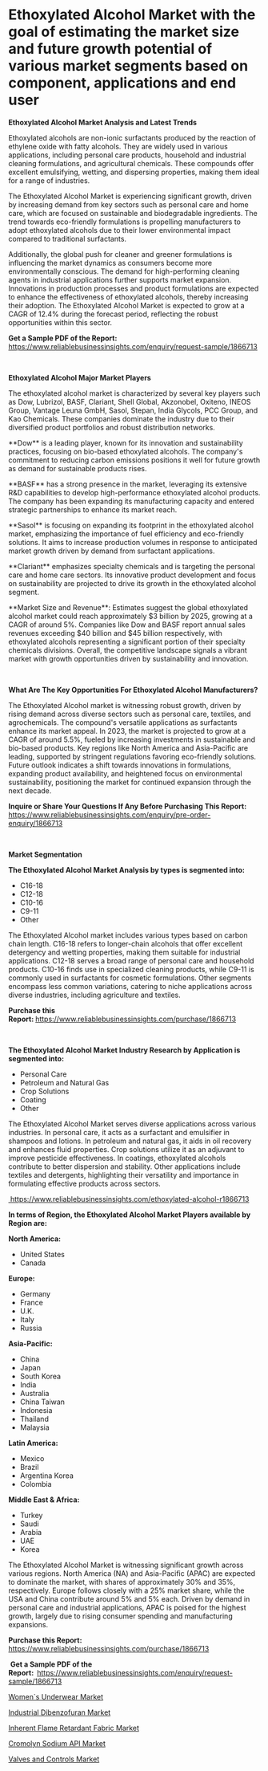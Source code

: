<p><h1>Ethoxylated Alcohol Market with the goal of estimating the market size and future growth potential of various market segments based on component, applications and end user</h1></p><p><strong>Ethoxylated Alcohol Market Analysis and Latest Trends</strong></p>
<p><p>Ethoxylated alcohols are non-ionic surfactants produced by the reaction of ethylene oxide with fatty alcohols. They are widely used in various applications, including personal care products, household and industrial cleaning formulations, and agricultural chemicals. These compounds offer excellent emulsifying, wetting, and dispersing properties, making them ideal for a range of industries.</p><p>The Ethoxylated Alcohol Market is experiencing significant growth, driven by increasing demand from key sectors such as personal care and home care, which are focused on sustainable and biodegradable ingredients. The trend towards eco-friendly formulations is propelling manufacturers to adopt ethoxylated alcohols due to their lower environmental impact compared to traditional surfactants. </p><p>Additionally, the global push for cleaner and greener formulations is influencing the market dynamics as consumers become more environmentally conscious. The demand for high-performing cleaning agents in industrial applications further supports market expansion. Innovations in production processes and product formulations are expected to enhance the effectiveness of ethoxylated alcohols, thereby increasing their adoption. The Ethoxylated Alcohol Market is expected to grow at a CAGR of 12.4% during the forecast period, reflecting the robust opportunities within this sector.</p></p>
<p><strong>Get a Sample PDF of the Report:&nbsp;</strong> <a href="https://www.reliablebusinessinsights.com/enquiry/request-sample/1866713?utm_campaign=2127&utm_medium=2&utm_source=Github&utm_content=ia&utm_term=31012025&utm_id=ethoxylated-alcohol">https://www.reliablebusinessinsights.com/enquiry/request-sample/1866713</a></p>
<p>&nbsp;</p>
<p><strong>Ethoxylated Alcohol Major Market Players</strong></p>
<p><p>The ethoxylated alcohol market is characterized by several key players such as Dow, Lubrizol, BASF, Clariant, Shell Global, Akzonobel, Oxiteno, INEOS Group, Vantage Leuna GmbH, Sasol, Stepan, India Glycols, PCC Group, and Kao Chemicals. These companies dominate the industry due to their diversified product portfolios and robust distribution networks.</p><p>**Dow** is a leading player, known for its innovation and sustainability practices, focusing on bio-based ethoxylated alcohols. The company's commitment to reducing carbon emissions positions it well for future growth as demand for sustainable products rises.</p><p>**BASF** has a strong presence in the market, leveraging its extensive R&D capabilities to develop high-performance ethoxylated alcohol products. The company has been expanding its manufacturing capacity and entered strategic partnerships to enhance its market reach.</p><p>**Sasol** is focusing on expanding its footprint in the ethoxylated alcohol market, emphasizing the importance of fuel efficiency and eco-friendly solutions. It aims to increase production volumes in response to anticipated market growth driven by demand from surfactant applications.</p><p>**Clariant** emphasizes specialty chemicals and is targeting the personal care and home care sectors. Its innovative product development and focus on sustainability are projected to drive its growth in the ethoxylated alcohol segment.</p><p>**Market Size and Revenue**: Estimates suggest the global ethoxylated alcohol market could reach approximately $3 billion by 2025, growing at a CAGR of around 5%. Companies like Dow and BASF report annual sales revenues exceeding $40 billion and $45 billion respectively, with ethoxylated alcohols representing a significant portion of their specialty chemicals divisions. Overall, the competitive landscape signals a vibrant market with growth opportunities driven by sustainability and innovation.</p></p>
<p>&nbsp;</p>
<p><strong>What Are The Key Opportunities For Ethoxylated Alcohol Manufacturers?</strong></p>
<p><p>The Ethoxylated Alcohol market is witnessing robust growth, driven by rising demand across diverse sectors such as personal care, textiles, and agrochemicals. The compound's versatile applications as surfactants enhance its market appeal. In 2023, the market is projected to grow at a CAGR of around 5.5%, fueled by increasing investments in sustainable and bio-based products. Key regions like North America and Asia-Pacific are leading, supported by stringent regulations favoring eco-friendly solutions. Future outlook indicates a shift towards innovations in formulations, expanding product availability, and heightened focus on environmental sustainability, positioning the market for continued expansion through the next decade.</p></p>
<p><strong>Inquire or Share Your Questions If Any Before Purchasing This Report:</strong> <a href="https://www.reliablebusinessinsights.com/enquiry/pre-order-enquiry/1866713?utm_campaign=2127&utm_medium=2&utm_source=Github&utm_content=ia&utm_term=31012025&utm_id=ethoxylated-alcohol">https://www.reliablebusinessinsights.com/enquiry/pre-order-enquiry/1866713</a></p>
<p>&nbsp;</p>
<p><strong>Market Segmentation</strong></p>
<p><strong>The Ethoxylated Alcohol Market Analysis by types is segmented into:</strong></p>
<p><ul><li>C16-18</li><li>C12-18</li><li>C10-16</li><li>C9-11</li><li>Other</li></ul></p>
<p><p>The Ethoxylated Alcohol market includes various types based on carbon chain length. C16-18 refers to longer-chain alcohols that offer excellent detergency and wetting properties, making them suitable for industrial applications. C12-18 serves a broad range of personal care and household products. C10-16 finds use in specialized cleaning products, while C9-11 is commonly used in surfactants for cosmetic formulations. Other segments encompass less common variations, catering to niche applications across diverse industries, including agriculture and textiles.</p></p>
<p><strong>Purchase this Report:&nbsp;</strong><a href="https://www.reliablebusinessinsights.com/purchase/1866713?utm_campaign=2127&utm_medium=2&utm_source=Github&utm_content=ia&utm_term=31012025&utm_id=ethoxylated-alcohol">https://www.reliablebusinessinsights.com/purchase/1866713</a></p>
<p>&nbsp;</p>
<p><strong>The Ethoxylated Alcohol Market Industry Research by Application is segmented into:</strong></p>
<p><ul><li>Personal Care</li><li>Petroleum and Natural Gas</li><li>Crop Solutions</li><li>Coating</li><li>Other</li></ul></p>
<p><p>The Ethoxylated Alcohol Market serves diverse applications across various industries. In personal care, it acts as a surfactant and emulsifier in shampoos and lotions. In petroleum and natural gas, it aids in oil recovery and enhances fluid properties. Crop solutions utilize it as an adjuvant to improve pesticide effectiveness. In coatings, ethoxylated alcohols contribute to better dispersion and stability. Other applications include textiles and detergents, highlighting their versatility and importance in formulating effective products across sectors.</p></p>
<p><a href="https://www.reliablebusinessinsights.com/ethoxylated-alcohol-r1866713?utm_campaign=2127&utm_medium=2&utm_source=Github&utm_content=ia&utm_term=31012025&utm_id=ethoxylated-alcohol">&nbsp;https://www.reliablebusinessinsights.com/ethoxylated-alcohol-r1866713</a></p>
<p><strong>In terms of Region, the Ethoxylated Alcohol Market Players available by Region are:</strong></p>
<p>
    <p> <strong> North America: </strong>
        <ul>
            <li>United States</li>
            <li>Canada</li>
        </ul>
        </p> 
    <p> <strong> Europe: </strong>
        <ul>
            <li>Germany</li>
            <li>France</li>
            <li>U.K.</li>
            <li>Italy</li>
            <li>Russia</li>
        </ul>
        </p> 
    <p> <strong> Asia-Pacific: </strong>
        <ul>
            <li>China</li>
            <li>Japan</li>
            <li>South Korea</li>
            <li>India</li>
            <li>Australia</li>
            <li>China Taiwan</li>
            <li>Indonesia</li>
            <li>Thailand</li>
            <li>Malaysia</li>
        </ul>
        </p> 
    <p> <strong> Latin America: </strong>
        <ul>
            <li>Mexico</li>
            <li>Brazil</li>
            <li>Argentina Korea</li>
            <li>Colombia</li>
        </ul>
        </p> 
    <p> <strong> Middle East & Africa: </strong>
        <ul>
            <li>Turkey</li>
            <li>Saudi</li>
            <li>Arabia</li>
            <li>UAE</li>
            <li>Korea</li>
        </ul>
    </p>
    </p>
<p><p>The Ethoxylated Alcohol Market is witnessing significant growth across various regions. North America (NA) and Asia-Pacific (APAC) are expected to dominate the market, with shares of approximately 30% and 35%, respectively. Europe follows closely with a 25% market share, while the USA and China contribute around 5% and 5% each. Driven by demand in personal care and industrial applications, APAC is poised for the highest growth, largely due to rising consumer spending and manufacturing expansions.</p></p>
<p><strong>Purchase this Report: </strong><a href="https://www.reliablebusinessinsights.com/purchase/1866713?utm_campaign=2127&utm_medium=2&utm_source=Github&utm_content=ia&utm_term=31012025&utm_id=ethoxylated-alcohol">https://www.reliablebusinessinsights.com/purchase/1866713</a></p>
<p>&nbsp;<strong>Get a Sample PDF of the Report:&nbsp;&nbsp;</strong><a href="https://www.reliablebusinessinsights.com/enquiry/request-sample/1866713?utm_campaign=2127&utm_medium=2&utm_source=Github&utm_content=ia&utm_term=31012025&utm_id=ethoxylated-alcohol">https://www.reliablebusinessinsights.com/enquiry/request-sample/1866713</a></p>
<p><strong></strong></p>
<p><p><a href="https://www.linkedin.com/pulse/womens-underwear-market-growth-2025-2032-factors-behind-its-high-msboc?utm_campaign=2127&utm_medium=2&utm_source=Github&utm_content=ia&utm_term=31012025&utm_id=ethoxylated-alcohol">Women`s Underwear Market</a></p><p><a href="https://www.linkedin.com/pulse/analyzing-industrial-dibenzofuran-market-dynamics-growth-rya7f?utm_campaign=2127&utm_medium=2&utm_source=Github&utm_content=ia&utm_term=31012025&utm_id=ethoxylated-alcohol">Industrial Dibenzofuran Market</a></p><p><a href="https://github.com/seanmcma708/Market-Research-Report-List-1/blob/main/inherent-flame-retardant-fabric-market.md?utm_campaign=2127&utm_medium=2&utm_source=Github&utm_content=ia&utm_term=31012025&utm_id=ethoxylated-alcohol">Inherent Flame Retardant Fabric Market</a></p><p><a href="https://www.linkedin.com/pulse/assessing-cromolyn-sodium-api-market-segmentation-type-application-urikc?utm_campaign=2127&utm_medium=2&utm_source=Github&utm_content=ia&utm_term=31012025&utm_id=ethoxylated-alcohol">Cromolyn Sodium API Market</a></p><p><a href="https://www.linkedin.com/pulse/valves-controls-market-report-exploring-growth-trends-6fa6c?utm_campaign=2127&utm_medium=2&utm_source=Github&utm_content=ia&utm_term=31012025&utm_id=ethoxylated-alcohol">Valves and Controls Market</a></p></p>